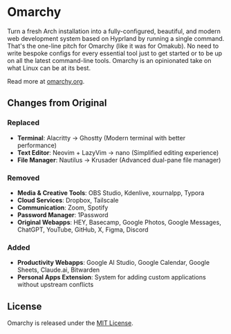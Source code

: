 # Omarchy

Turn a fresh Arch installation into a fully-configured, beautiful, and modern web development system based on Hyprland by running a single command. That's the one-line pitch for Omarchy (like it was for Omakub). No need to write bespoke configs for every essential tool just to get started or to be up on all the latest command-line tools. Omarchy is an opinionated take on what Linux can be at its best.

Read more at [omarchy.org](https://omarchy.org).

## Changes from Original

### Replaced
- **Terminal**: Alacritty → Ghostty (Modern terminal with better performance)
- **Text Editor**: Neovim + LazyVim → nano (Simplified editing experience)
- **File Manager**: Nautilus → Krusader (Advanced dual-pane file manager)

### Removed
- **Media & Creative Tools**: OBS Studio, Kdenlive, xournalpp, Typora
- **Cloud Services**: Dropbox, Tailscale
- **Communication**: Zoom, Spotify
- **Password Manager**: 1Password
- **Original Webapps**: HEY, Basecamp, Google Photos, Google Messages, ChatGPT, YouTube, GitHub, X, Figma, Discord

### Added
- **Productivity Webapps**: Google AI Studio, Google Calendar, Google Sheets, Claude.ai, Bitwarden
- **Personal Apps Extension**: System for adding custom applications without upstream conflicts

## License

Omarchy is released under the [MIT License](https://opensource.org/licenses/MIT).


